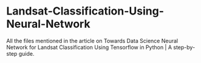 # Landsat-Classification-Using-Neural-Network
All the files mentioned in the article on Towards Data Science Neural Network for Landsat Classification Using Tensorflow in Python | A step-by-step guide.
